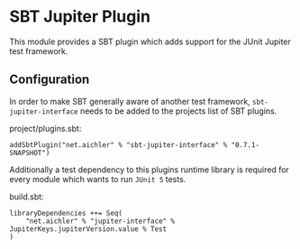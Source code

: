 # SBT Jupiter Plugin

This module provides a SBT plugin which adds support for the JUnit Jupiter test framework.

## Configuration

In order to make SBT generally aware of another test framework, `sbt-jupiter-interface` needs to be added to the projects list of SBT plugins.

project/plugins.sbt:
```
addSbtPlugin("net.aichler" % "sbt-jupiter-interface" % "0.7.1-SNAPSHOT")
```

Additionally a test dependency to this plugins runtime library is required for every module which wants to run `JUnit 5` tests.

build.sbt:
```
libraryDependencies ++= Seq(
    "net.aichler" % "jupiter-interface" % JupiterKeys.jupiterVersion.value % Test
)
```
